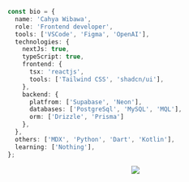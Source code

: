 <!--<img width="1420" alt="header-github (1)" src="https://github.com/cahyawibawa/cahyawibawa/assets/62229971/d6310370-137e-4301-a4a1-0849e55d72df">-->
<!--![profile-pic (3)](https://github.com/cahyawibawa/cahyawibawa/assets/62229971/35476690-dca3-44a0-a53c-5be75754763b)-->

```ts
const bio = {
  name: 'Cahya Wibawa',
  role: 'Frontend developer',
  tools: ['VSCode', 'Figma', 'OpenAI'],
  technologies: {
    nextJs: true,
    typeScript: true,
    frontend: {
      tsx: 'reactjs',
      tools: ['Tailwind CSS', 'shadcn/ui'],
    },
    backend: {
      platfrom: ['Supabase', 'Neon'],
      databases: ['PostgreSql', 'MySQL', 'MQL'],
      orm: ['Drizzle', 'Prisma']
    },
  },
  others: ['MDX', 'Python', 'Dart', 'Kotlin'],
  learning: ['Nothing'],
};
```

<p align='center'><img src='https://visitor-badge.laobi.icu/badge?page_id=cahyawibawa&left_color=blue&left_text=watchers&right_color=#0096c7'></p>

<!-- <p align="center">
<a href="https://github.com/DenverCoder1/readme-typing-svg"><img src="https://readme-typing-svg.herokuapp.com?lines=Informatics+Student;Junior+Front-End+Developer;Always%20learning%20new%20things&center=true&width=380&height=45"></a>
</p>-->

<!--
###

<h2 align="left">About me</h2>

###
- 👋 Hello my name is `Nur Cahya Wibawa`
- 🌱 I’m currently learning **Typescript** & **NextJs**
- 👨‍💻 All of my projects are showcase at [cahyawibawa.dev](https://cahyawibawa.dev/)
- 📫 How to reach me **cahyawibawa.dev@gmail.com**
- 🎯 Goals: create visually stunning, user-friendly web applications that leave a lasting impression

###
-->

<!--
<h2 align="left">I code with</h2>

###

<div align="left">
    <img src="https://skillicons.dev/icons?i=javascript" height="40" alt="javascript logo"  />
  <img width="12" />
    <img src="https://skillicons.dev/icons?i=typescript" height="40" alt="typescript logo"  />
  <img width="12" />
    <img src="https://skillicons.dev/icons?i=react" height="40" alt="react logo"  />
  <img width="12" />
  <img src="https://skillicons.dev/icons?i=nextjs" height="40" alt="nextjs logo"  />
  <img width="12" />
  <img src="https://skillicons.dev/icons?i=tailwindcss" height="40" alt="tailwindcss logo"  />
  <img width="12" />
  <img src="https://skillicons.dev/icons?i=nodejs" height="40" alt="nodejs logo"  />
  <img width="12" />
   <img src="https://skillicons.dev/icons?i=vscode" height="40" alt="vscode logo"  />
  <img width="12" />
  <img src="https://skillicons.dev/icons?i=figma" height="40" alt="figma logo"  />
  <img width="12" />
</div>

###

-->


<!--<a href="https://www.animatedimages.org/cat-lines-562.htm"><img src="https://www.animatedimages.org/data/media/562/animated-line-image-0134.gif" border="0" alt="animated-line-image-0134" /></a> -->

<!--
<details>
<summary>GitHub Statistics</summary>
<p><img align="left" src="https://github-readme-stats.vercel.app/api/top-langs?username=cahyawibawa&show_icons=true&locale=en&layout=compact&bg_color=151515&icon_color=bb2acf&text_color=daf7dc" alt="cahyawibawa" /></p>
</details>
-->









<!-- <p><img align="center" src="https://github-readme-streak-stats.herokuapp.com/?user=cahyawibawa&" alt="cahyawibawa" /></p> -->

<!---
cahyawibawa/cahyawibawa is a ✨ special ✨ repository because its `README.md` (this file) appears on your GitHub profile.
You can click the Preview link to take a look at your changes.
--->
